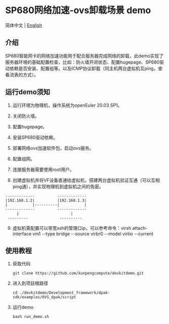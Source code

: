 # SP680网络加速-ovs卸载场景 demo

简体中文 | [English](README_en.md)

## 介绍

SP680智能网卡的网络加速功能用于配合服务器完成网络的卸载，此demo实现了服务器环境的基础配置检查，比如：防火墙开闭状态、配置hugepage、SP680驱动依赖是否安装、配置组等。以及ICMP协议卸载（同主机两台虚拟机互ping，查看流表的方式）。

## 运行demo须知

1. 运行环境为物理机，操作系统为openEuler 20.03 SP1。

2. 关闭防火墙。

3. 配置hugepage。

4. 安装SP680驱动依赖。

5. 部署网络ovs加速软件包，启动ovs服务。

6. 配置组网。

7. 连接服务器需要使用root用户。

8. 创建虚拟机并将VF设备直通给虚拟机，搭建两台虚拟机验证互通（可以互相ping通），并实现物理机到虚拟机之间的免密。
```
-------------          -------------
|192.168.1.2|          |192.168.1.3|
|           |----------|           |
-------------          -------------
     |                       |
 ---------              ----------
```

9. 虚拟机需配置可以带宽ssh的管理口ip，可以参考命令：virsh attach-interface vm1 --type bridge --source virbr0 --model virtio --current

## 使用教程

1. 获取代码

   ```shell
   git clone https://github.com/kunpengcompute/devkitdemo.git
   ```

2. 进入到项目根路径

   ```shell
   cd ./devkitdemo/Development_framework/dpak-sdk/examples/OVS_dpak/script
   ```
3. 运行demo

   ```shell
   bash run_demo.sh
   ```
